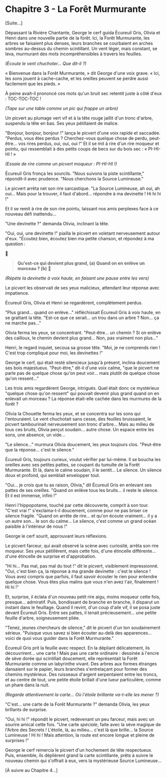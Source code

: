 # Chapitre 3 - La Forêt Murmurante

[Suite...]

Dépassant la Rivière Chantante, George le cerf guida Écureuil Gris, Olivia et Henri dans une nouvelle partie de la forêt. Ici, la Forêt Murmurante, les arbres se faisaient plus denses, leurs branches se courbaient en arches sombres au-dessus du chemin scintillant. Un vent léger, mais constant, se leva, murmurant des mots incompréhensibles à travers les feuilles.

*(Écoute le vent chuchoter... Que dit-il ?)*

« Bienvenue dans la Forêt Murmurante, » dit George d'une voix grave. « Ici, les sons jouent à cache-cache, et les oreilles peuvent se perdre aussi facilement que les pieds. »

À peine avait-il prononcé ces mots qu'un bruit sec retentit juste à côté d'eux : TOC-TOC-TOC !

*(Tape sur une table comme un pic qui frappe un arbre)*

Un picvert au plumage vert vif et à la tête rouge jaillit d'un tronc d'arbre, suspendu la tête en bas. Ses yeux pétillaient de malice.

"Bonjour, bonjour, bonjour !" lança le picvert d'une voix rapide et saccadée. "Perdus, vous êtes perdus ? Cherchez-vous quelque chose de perdu, peut-être... vos rires perdus, oui, oui, oui !" Et il se mit à rire d'un rire moqueur et pointu, qui ressemblait à des petits coups de becs sur du bois sec : « PI-HI-HI ! »

*(Essaie de rire comme un picvert moqueur : PI-HI-HI !)*

Écureuil Gris fronça les sourcils. "Nous suivons la piste scintillante," répondit-il avec prudence. "Nous cherchons la Source Lumineuse."

Le picvert arrêta net son rire sarcastique. "La Source Lumineuse, ah oui, ah oui... Mais pour la trouver, il faut d'abord... répondre à ma devinette ! Hi hi hi !"

Et il se remit à rire de son rire pointu, laissant nos amis perplexes face à ce nouveau défi inattendu...

"Une devinette ?" demanda Olivia, inclinant la tête.

"Oui, oui, une devinette !" piailla le picvert en voletant nerveusement autour d'eux. "Écoutez bien, écoutez bien ma petite chanson, et répondez à ma question :

🎵
> **Qu'est-ce qui devient plus grand, (a)**
> **Quand on en enlève un morceau ? (b)**
🎵

*(Répète la devinette à voix haute, en faisant une pause entre les vers)*

Le picvert les observait de ses yeux malicieux, attendant leur réponse avec impatience.

Écureuil Gris, Olivia et Henri se regardèrent, complètement perdus.

"Plus grand... quand on enlève..." réfléchissait Écureuil Gris à voix haute, en se grattant la tête. "Est-ce que ce serait... un trou dans un arbre ? Non... ça ne marche pas..."

Olivia ferma les yeux, se concentrant. "Peut-être... un chemin ? Si on enlève des cailloux, le chemin devient plus grand... Non, pas vraiment non plus..."

Henri, le regard inquiet, secoua sa grosse tête. "Moi, je ne comprends rien ! C'est trop compliqué pour moi, les devinettes !"

George le cerf, qui était resté silencieux jusqu'à présent, inclina doucement ses bois majestueux. "Peut-être," dit-il d'une voix calme, "que le picvert ne parle pas de quelque chose qu'on peut voir... mais plutôt de quelque chose qu'on ressent..."

Les trois amis regardèrent George, intrigués. Quel était donc ce mystérieux "quelque chose qu'on ressent" qui pouvait devenir plus grand quand on en enlevait un morceau ? La réponse était-elle cachée dans les murmures de la forêt ?

Olivia la Chouette ferma les yeux, et se concentra sur les sons qui l'entouraient. Le vent chuchotait sans cesse, des feuilles bruissaient, le picvert tambourinait nerveusement son tronc d'arbre... Mais au milieu de tous ces bruits, Olivia perçut soudain... autre chose. Un espace entre les sons, une absence, un vide...

"Le silence..." murmura Olivia doucement, les yeux toujours clos. "Peut-être que la réponse... c'est le silence."

Écureuil Gris, toujours curieux, voulut vérifier par lui-même. Il se boucha les oreilles avec ses petites pattes, se coupant du tumulte de la Forêt Murmurante. Et là, dans le calme soudain, il le sentit... Le silence. Un silence doux et profond, qui semblait envelopper tout.

"Oui... je crois que tu as raison, Olivia," dit Écureuil Gris en enlevant ses pattes de ses oreilles. "Quand on enlève tous les bruits... il reste le silence. Et il est immense, infini !"

Henri l'hippopotame, touché par cette découverte, comprit à son tour. "C'est vrai !" s'exclama-t-il doucement, comme pour ne pas briser ce silence fragile. "Quand on arrête de rire... et qu'on écoute vraiment... il y a un autre son... le son du calme... Le silence, c'est comme un grand océan paisible à l'intérieur de nous !"

George le cerf sourit, approuvant leurs réflexions.

Le picvert farceur, qui avait observé la scène avec curiosité, arrêta son rire moqueur. Ses yeux pétillèrent, mais cette fois, d'une étincelle différente... d'une étincelle de surprise et d'approbation.

"Hi hi... Pas mal, pas mal du tout !" dit le picvert, visiblement impressionné. "Oui, c'est bien ça, la réponse à ma grande devinette : c'est le silence ! Vous avez compris que parfois, il faut savoir écouter le rien pour entendre quelque chose. Vous êtes plus malins que vous n'en avez l'air, finalement ! Hi hi !"

Et, surprise, il éclata d'un nouveau petit rire aigu, moins moqueur cette fois, presque... admiratif. Puis, bondissant de branche en branche, il disparut un instant dans le feuillage. Quand il revint, d'un coup d'aile vif, il se posa juste devant Écureuil Gris. Entre ses pattes, il tenait précieusement... une petite feuille d'arbre, soigneusement pliée.

"Tenez, jeunes chercheurs de silence," dit le picvert d'un ton soudainement sérieux. "Puisque vous savez si bien écouter au-delà des apparences... voici de quoi vous guider dans la Forêt Murmurante."

Écureuil Gris prit la feuille avec respect. En la dépliant délicatement, ils découvrirent... une carte ! Mais pas une carte ordinaire : dessinée à l'encre de sève dorée qui scintillait doucement, elle représentait la Forêt Murmurante comme un labyrinthe vivant. Des arbres aux formes étranges dansaient sur le papier, leurs branches s'entrelaçant pour former des chemins mystérieux. Des ruisseaux d'argent serpentaient entre les troncs, et au centre de tout, une petite étoile brillait d'une lueur particulière, comme un phare dans la nuit.

*(Regarde attentivement la carte... Où l'étoile brillante va-t-elle les mener ?)*

"C'est... une carte de la Forêt Murmurante ?" demanda Olivia, les yeux brillants de surprise.

"Oui, hi hi !" répondit le picvert, redevenant un peu farceur, mais avec un sourire amical cette fois. "Une carte *spéciale*, faite avec la sève magique de l'Arbre des Secrets ! L'étoile, là, au milieu... c'est là que brille... la Source Lumineuse ! Hi hi ! Mais attention, la route est encore longue et pleine de surprises !"

George le cerf remercia le picvert d'un hochement de tête respectueux. Puis, ensemble, ils déplièrent grand la carte scintillante, prêts à suivre le nouveau chemin qui s'offrait à eux, vers la mystérieuse Source Lumineuse...

[À suivre au Chapitre 4...]